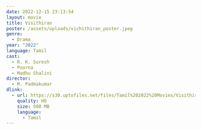 ```yaml
---
date: 2022-12-15 23:13:54
layout: movie
title: Visithiran
poster: /assets/uploads/vichithiran_poster.jpeg
genre:
  - Drama
year: "2022"
language: Tamil
cast:
  - R. K. Suresh
  - Poorna
  - Madhu Shalini
director:
  - M. Padmakumar
dlink:
  - url: https://s30.uptofiles.net/files/Tamil%202022%20Movies/Visithiran%20(2022)/Visithiran%20(Original)/Visithiran%20(640x360)/Visithiran%202022%20HD.mp4
    quality: HD
    size: 500 MB
    language:
      - Tamil
---
```

